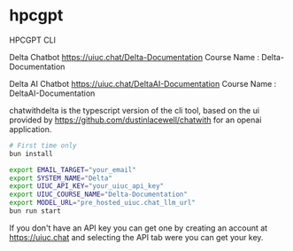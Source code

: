 # hpcgpt
HPCGPT CLI

Delta Chatbot
https://uiuc.chat/Delta-Documentation
Course Name : Delta-Documentation

Delta AI Chatbot 
https://uiuc.chat/DeltaAI-Documentation
Course Name : DeltaAI-Documentation

chatwithdelta is the typescript version of the cli tool, based on the ui provided by https://github.com/dustinlacewell/chatwith for an openai application. 

```bash
# First time only
bun install 
```

```bash
export EMAIL_TARGET="your_email"
export SYSTEM_NAME="Delta"
export UIUC_API_KEY="your_uiuc_api_key"
export UIUC_COURSE_NAME="Delta-Documentation"
export MODEL_URL="pre_hosted_uiuc.chat_llm_url"
bun run start
```

If you don't have an API key you can get one by creating an account at https://uiuc.chat and selecting the API tab were you can get your key. 